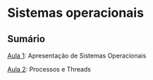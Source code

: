 # Sistemas operacionais

## Sumário

[Aula 1](aula-1.md): Apresentação de Sistemas Operacionais

[Aula 2](aula-2.md): Processos e Threads
